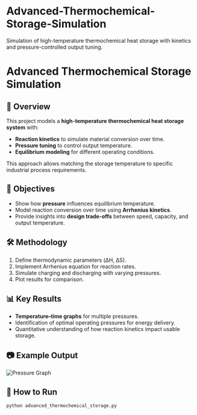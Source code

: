 # Advanced-Thermochemical-Storage-Simulation
Simulation of high-temperature thermochemical heat storage with kinetics and pressure-controlled output tuning.
# Advanced Thermochemical Storage Simulation

## 📌 Overview
This project models a **high-temperature thermochemical heat storage system** with:
- **Reaction kinetics** to simulate material conversion over time.
- **Pressure tuning** to control output temperature.
- **Equilibrium modeling** for different operating conditions.

This approach allows matching the storage temperature to specific industrial process requirements.

## 🎯 Objectives
- Show how **pressure** influences equilibrium temperature.
- Model reaction conversion over time using **Arrhenius kinetics**.
- Provide insights into **design trade-offs** between speed, capacity, and output temperature.

## 🛠️ Methodology
1. Define thermodynamic parameters (ΔH, ΔS).
2. Implement Arrhenius equation for reaction rates.
3. Simulate charging and discharging with varying pressures.
4. Plot results for comparison.

## 📊 Key Results
- **Temperature–time graphs** for multiple pressures.
- Identification of optimal operating pressures for energy delivery.
- Quantitative understanding of how reaction kinetics impact usable storage.

## 📷 Example Output
![Pressure Graph](example_pressure.png)

## 🚀 How to Run
```bash
python advanced_thermochemical_storage.py
